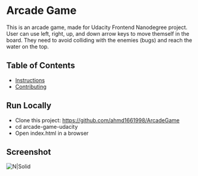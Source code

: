 # Arcade Game

This is an arcade game, made for Udacity Frontend Nanodegree project. User can use left, right, up, and down arrow keys to move themself in the board. They need to avoid colliding with the enemies (bugs) and reach the water on the top.

## Table of Contents

- [Instructions](#instructions)
- [Contributing](#contributing)

## Run Locally

- Clone this project: https://github.com/ahmd1661998/ArcadeGame
- cd arcade-game-udacity
- Open index.html in a browser

## Screenshot

![N|Solid](https://sfdhiw.bn.files.1drv.com/y4mfaD4dDHR2fMNacKERVnBHjWnx3ODuJZj-ytH85N1ILz54wglgJMordkg8LOiwpi-fIZur-IMNQvA1dG-e0pCJ0Zj4K3jLDg7wZSipEOIuyqvdJIw6FuaLfOtO31BX3LObQ5nyjEZ8c_ExIP0TmmlyNKA5Wwor-W5C1W8XqqI-Pddg_n6H6vrSeRgm-E1UvZ6AsaBz4iKdo4QY6HrJeAkug?width=573&height=591&cropmode=none)



